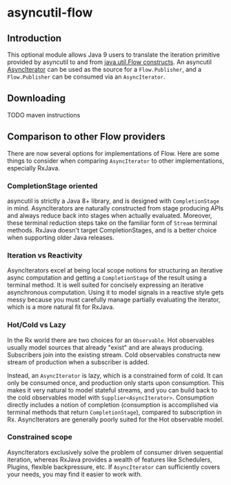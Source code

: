# asyncutil-flow

## Introduction

This optional module allows Java 9 users to translate the iteration primitive provided by asyncutil to and from [java.util.Flow constructs](https://docs.oracle.com/javase/9/docs/api/java/util/concurrent/Flow.html). An asyncutil [AsyncIterator](https://pages.github.ibm.com/cs-team-atg/async-util/apidocs/com/ibm/asyncutil/iteration/AsyncIterator.html) can be used as the source for a `Flow.Publisher`, and a `Flow.Publisher` can be consumed via an `AsyncIterator`.

## Downloading
TODO maven instructions

## Comparison to other Flow providers
There are now several options for implementations of Flow. Here are some things to consider when comparing `AsyncIterator` to other implementations, especially RxJava.

### CompletionStage oriented
asyncutil is strictly a Java 8+ library, and is designed with `CompletionStage` in mind. AsyncIterators are naturally constructed from stage producing APIs and always reduce back into stages when actually evaluated. Moreover, these terminal reduction steps take on the familiar form of `Stream` terminal methods. RxJava doesn't target CompletionStages, and is a better choice when supporting older Java releases.

### Iteration vs Reactivity
AsyncIterators excel at being local scope notions for structuring an iterative async computation and getting a `CompletionStage` of the result using a terminal method. It is well suited for concisely expressing an iterative asynchronous computation. Using it to model signals in a reactive style gets messy because you must carefully manage partially evaluating the iterator, which is a more natural fit for RxJava.

### Hot/Cold vs Lazy
In the Rx world there are two choices for an `Observable`.  Hot observables usually model sources that already "exist" and are always producing. Subscribers join into the existing stream. Cold observables constructa new stream of production when a subscriber is added.

Instead, an `AsyncIterator` is lazy, which is a constrained form of cold. It can only be consumed once, and production only starts upon consumption. This makes it very natural to model stateful streams, and you can build back to the cold observables model with `Supplier<AsyncIterator>`. Consumption directly includes a notion of completion (consumption is accomplished via terminal methods that return `CompletionStage`), compared to subscription in Rx. AsyncIterators are generally poorly suited for the Hot observable model.

### Constrained scope
AsyncIterators exclusively solve the problem of consumer driven sequential iteration, whereas RxJava provides a wealth of features like Schedulers, Plugins, flexible backpressure, etc. If `AsyncIterator` can sufficiently covers your needs, you may find it easier to work with.
